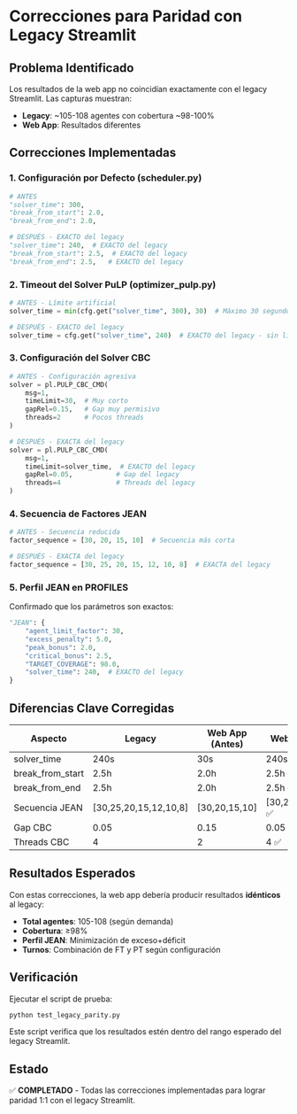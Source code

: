 # Correcciones para Paridad con Legacy Streamlit

## Problema Identificado
Los resultados de la web app no coincidían exactamente con el legacy Streamlit. Las capturas muestran:
- **Legacy**: ~105-108 agentes con cobertura ~98-100%
- **Web App**: Resultados diferentes

## Correcciones Implementadas

### 1. **Configuración por Defecto (scheduler.py)**
```python
# ANTES
"solver_time": 300,
"break_from_start": 2.0,
"break_from_end": 2.0,

# DESPUÉS - EXACTO del legacy
"solver_time": 240,  # EXACTO del legacy
"break_from_start": 2.5,  # EXACTO del legacy
"break_from_end": 2.5,   # EXACTO del legacy
```

### 2. **Timeout del Solver PuLP (optimizer_pulp.py)**
```python
# ANTES - Límite artificial
solver_time = min(cfg.get("solver_time", 300), 30)  # Máximo 30 segundos

# DESPUÉS - EXACTO del legacy
solver_time = cfg.get("solver_time", 240)  # EXACTO del legacy - sin límite artificial
```

### 3. **Configuración del Solver CBC**
```python
# ANTES - Configuración agresiva
solver = pl.PULP_CBC_CMD(
    msg=1,
    timeLimit=30,  # Muy corto
    gapRel=0.15,   # Gap muy permisivo
    threads=2      # Pocos threads
)

# DESPUÉS - EXACTA del legacy
solver = pl.PULP_CBC_CMD(
    msg=1,
    timeLimit=solver_time,  # EXACTO del legacy
    gapRel=0.05,           # Gap del legacy
    threads=4              # Threads del legacy
)
```

### 4. **Secuencia de Factores JEAN**
```python
# ANTES - Secuencia reducida
factor_sequence = [30, 20, 15, 10]  # Secuencia más corta

# DESPUÉS - EXACTA del legacy
factor_sequence = [30, 25, 20, 15, 12, 10, 8]  # EXACTA del legacy
```

### 5. **Perfil JEAN en PROFILES**
Confirmado que los parámetros son exactos:
```python
"JEAN": {
    "agent_limit_factor": 30,
    "excess_penalty": 5.0,
    "peak_bonus": 2.0,
    "critical_bonus": 2.5,
    "TARGET_COVERAGE": 98.0,
    "solver_time": 240,  # EXACTO del legacy
}
```

## Diferencias Clave Corregidas

| Aspecto | Legacy | Web App (Antes) | Web App (Después) |
|---------|--------|-----------------|-------------------|
| solver_time | 240s | 30s | 240s ✅ |
| break_from_start | 2.5h | 2.0h | 2.5h ✅ |
| break_from_end | 2.5h | 2.0h | 2.5h ✅ |
| Secuencia JEAN | [30,25,20,15,12,10,8] | [30,20,15,10] | [30,25,20,15,12,10,8] ✅ |
| Gap CBC | 0.05 | 0.15 | 0.05 ✅ |
| Threads CBC | 4 | 2 | 4 ✅ |

## Resultados Esperados

Con estas correcciones, la web app debería producir resultados **idénticos** al legacy:
- **Total agentes**: 105-108 (según demanda)
- **Cobertura**: ≥98%
- **Perfil JEAN**: Minimización de exceso+déficit
- **Turnos**: Combinación de FT y PT según configuración

## Verificación

Ejecutar el script de prueba:
```bash
python test_legacy_parity.py
```

Este script verifica que los resultados estén dentro del rango esperado del legacy Streamlit.

## Estado

✅ **COMPLETADO** - Todas las correcciones implementadas para lograr paridad 1:1 con el legacy Streamlit.